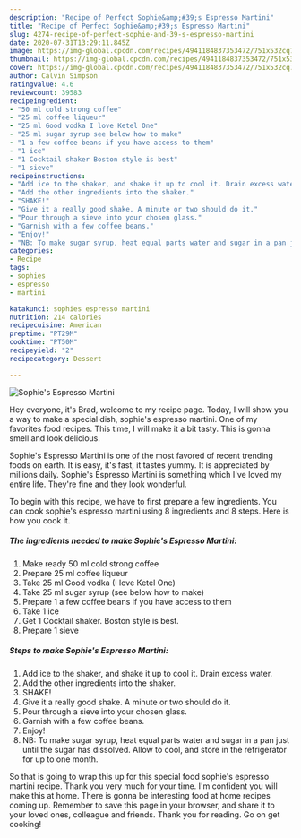 ```yaml
---
description: "Recipe of Perfect Sophie&amp;#39;s Espresso Martini"
title: "Recipe of Perfect Sophie&amp;#39;s Espresso Martini"
slug: 4274-recipe-of-perfect-sophie-and-39-s-espresso-martini
date: 2020-07-31T13:29:11.845Z
image: https://img-global.cpcdn.com/recipes/4941184837353472/751x532cq70/sophies-espresso-martini-recipe-main-photo.jpg
thumbnail: https://img-global.cpcdn.com/recipes/4941184837353472/751x532cq70/sophies-espresso-martini-recipe-main-photo.jpg
cover: https://img-global.cpcdn.com/recipes/4941184837353472/751x532cq70/sophies-espresso-martini-recipe-main-photo.jpg
author: Calvin Simpson
ratingvalue: 4.6
reviewcount: 39583
recipeingredient:
- "50 ml cold strong coffee"
- "25 ml coffee liqueur"
- "25 ml Good vodka I love Ketel One"
- "25 ml sugar syrup see below how to make"
- "1 a few coffee beans if you have access to them"
- "1 ice"
- "1 Cocktail shaker Boston style is best"
- "1 sieve"
recipeinstructions:
- "Add ice to the shaker, and shake it up to cool it. Drain excess water."
- "Add the other ingredients into the shaker."
- "SHAKE!"
- "Give it a really good shake. A minute or two should do it."
- "Pour through a sieve into your chosen glass."
- "Garnish with a few coffee beans."
- "Enjoy!"
- "NB: To make sugar syrup, heat equal parts water and sugar in a pan just until the sugar has dissolved. Allow to cool, and store in the refrigerator for up to one month."
categories:
- Recipe
tags:
- sophies
- espresso
- martini

katakunci: sophies espresso martini 
nutrition: 214 calories
recipecuisine: American
preptime: "PT29M"
cooktime: "PT50M"
recipeyield: "2"
recipecategory: Dessert

---
```



![Sophie&#39;s Espresso Martini](https://img-global.cpcdn.com/recipes/4941184837353472/751x532cq70/sophies-espresso-martini-recipe-main-photo.jpg)

Hey everyone, it's Brad, welcome to my recipe page. Today, I will show you a way to make a special dish, sophie&#39;s espresso martini. One of my favorites food recipes. This time, I will make it a bit tasty. This is gonna smell and look delicious.

Sophie&#39;s Espresso Martini is one of the most favored of recent trending foods on earth. It is easy, it's fast, it tastes yummy. It is appreciated by millions daily. Sophie&#39;s Espresso Martini is something which I've loved my entire life. They're fine and they look wonderful.




To begin with this recipe, we have to first prepare a few ingredients. You can cook sophie&#39;s espresso martini using 8 ingredients and 8 steps. Here is how you cook it.

<!--inarticleads1-->

##### The ingredients needed to make Sophie&#39;s Espresso Martini:

1. Make ready 50 ml cold strong coffee
1. Prepare 25 ml coffee liqueur
1. Take 25 ml Good vodka (I love Ketel One)
1. Take 25 ml sugar syrup (see below how to make)
1. Prepare 1 a few coffee beans if you have access to them
1. Take 1 ice
1. Get 1 Cocktail shaker. Boston style is best.
1. Prepare 1 sieve




<!--inarticleads2-->

##### Steps to make Sophie&#39;s Espresso Martini:

1. Add ice to the shaker, and shake it up to cool it. Drain excess water.
1. Add the other ingredients into the shaker.
1. SHAKE!
1. Give it a really good shake. A minute or two should do it.
1. Pour through a sieve into your chosen glass.
1. Garnish with a few coffee beans.
1. Enjoy!
1. NB: To make sugar syrup, heat equal parts water and sugar in a pan just until the sugar has dissolved. Allow to cool, and store in the refrigerator for up to one month.




So that is going to wrap this up for this special food sophie&#39;s espresso martini recipe. Thank you very much for your time. I'm confident you will make this at home. There is gonna be interesting food at home recipes coming up. Remember to save this page in your browser, and share it to your loved ones, colleague and friends. Thank you for reading. Go on get cooking!
